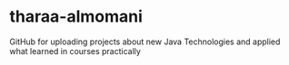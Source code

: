 # tharaa-almomani
GitHub for uploading projects about new Java Technologies and applied what learned in courses practically 
